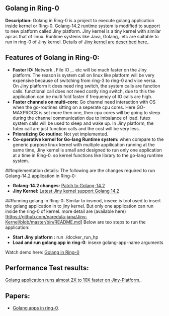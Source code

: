## Golang in Ring-0


**Description:** Golang in Ring-0 is a project to execute golang application inside kernel or Ring-0.   Golang-14.2 runtime system is modified to support to new platform called Jiny platform. Jiny kernel is a tiny kernel with similar api as that of linux.  Runtime systems like Java, Golang,..etc are suitable to run in ring-0 of Jiny kernel. Details of [Jiny kernel are described here.](https://github.com/naredula-jana/Jiny-Kernel). 



## Features of Golang in Ring-0:

- **Faster IO:**  Network , File IO ,.. etc will be much faster on the Jiny platform. The reason is system call on linux like platform will be very expensive because of switching from ring-3 to ring-0 and vice versa. On Jiny platform it does need ring switch, the system calls are function calls. functional call does not need costly ring switch, due to this the application can be multi fold faster if frequency of IO calls are high.
- **Faster channels on multi-core:** Go channel need interaction with OS when the go-routines sitting on a seperate cpu cores. Here GO-MAXPROCS is set more then one, then cpu cores will be going to sleep during the channel communication due to imbalance of load. futex system calls will be used to sleep and wake up. In Jiny platform, the futex call are just function calls and the cost will be very less.
- **Prioratizing Go routine:** Not yet implemented.
- **Co-operative kernel for Go-lang Runtime system:** when compare to the generic purpose linux kernel with multiple appilication running at the same time, Jiny kernel is small and designed to run only one application at a time in Ring-0. so kernel functions like library to the go-lang runtime system.

##Implementation details:
The following are the changes required to run Golang-14.2 application in Ring-0:

- **Golang-14.2 changes:** [Patch to Golang-14.2](https://github.com/naredula-jana/Golang-Ring0/commit/f28f33636e253a59792495bc17727466ef819cf9)
- **Jiny Kernel:** [Latest Jiny kernel support Golang 14.2](https://github.com/naredula-jana/Jiny-Kernel) 

##Running golang in Ring-0:
Similar to insmod, insexe is tool used to insert the golang application in to jiny kernel. But only one application can run inside the ring-0 of kernel. more detail are (available here)[https://github.com/naredula-jana/Jiny-Kernel/blob/master/bin/README.md] 
Below are teo steps to run the application:
- **Start Jiny platform :** run ./docker_run_hp 
- **Load and run golang app in ring-0**: insexe golang-app-name arguments

Watch demo here: [Golang in  Ring-0](https://www.youtube.com/watch?v=ygGAUJeTv0w)

## Performance Test results:

[Golang application runs almost 2X to 10X faster on Jiny-Platform.](https://github.com/naredula-jana/Jiny-Kernel/master/doc/benchmarks.md).   



## Papers:
 -   [Golang apps in ring-0](../master/doc/GolangAppInRing0.pdf).
 